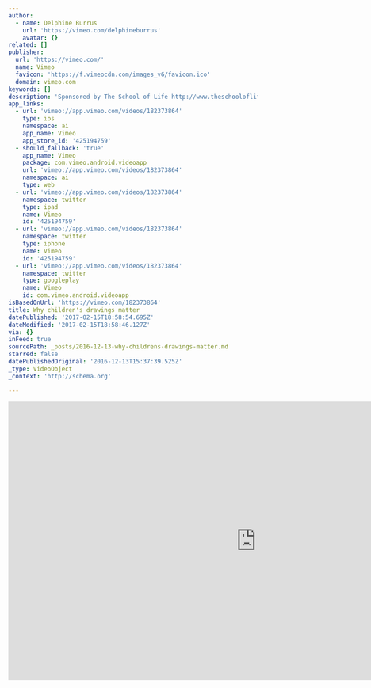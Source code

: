 ```yaml
---
author:
  - name: Delphine Burrus
    url: 'https://vimeo.com/delphineburrus'
    avatar: {}
related: []
publisher:
  url: 'https://vimeo.com/'
  name: Vimeo
  favicon: 'https://f.vimeocdn.com/images_v6/favicon.ico'
  domain: vimeo.com
keywords: []
description: 'Sponsored by The School of Life http://www.theschooloflife.com/paris/'
app_links:
  - url: 'vimeo://app.vimeo.com/videos/182373864'
    type: ios
    namespace: ai
    app_name: Vimeo
    app_store_id: '425194759'
  - should_fallback: 'true'
    app_name: Vimeo
    package: com.vimeo.android.videoapp
    url: 'vimeo://app.vimeo.com/videos/182373864'
    namespace: ai
    type: web
  - url: 'vimeo://app.vimeo.com/videos/182373864'
    namespace: twitter
    type: ipad
    name: Vimeo
    id: '425194759'
  - url: 'vimeo://app.vimeo.com/videos/182373864'
    namespace: twitter
    type: iphone
    name: Vimeo
    id: '425194759'
  - url: 'vimeo://app.vimeo.com/videos/182373864'
    namespace: twitter
    type: googleplay
    name: Vimeo
    id: com.vimeo.android.videoapp
isBasedOnUrl: 'https://vimeo.com/182373864'
title: Why children's drawings matter
datePublished: '2017-02-15T18:58:54.695Z'
dateModified: '2017-02-15T18:58:46.127Z'
via: {}
inFeed: true
sourcePath: _posts/2016-12-13-why-childrens-drawings-matter.md
starred: false
datePublishedOriginal: '2016-12-13T15:37:39.525Z'
_type: VideoObject
_context: 'http://schema.org'

---
```

<iframe src="https://cdn.embedly.com/widgets/media.html?src=https%3A%2F%2Fplayer.vimeo.com%2Fvideo%2F182373864&amp;url=https%3A%2F%2Fvimeo.com%2F182373864&amp;image=https%3A%2F%2Fi.vimeocdn.com%2Fvideo%2F593101609_1280.jpg&amp;key=b7d04c9b404c499eba89ee7072e1c4f7&amp;type=text%2Fhtml&amp;schema=vimeo" width="1000" height="563" scrolling="no" frameborder="0" allowfullscreen="" style=""></iframe>